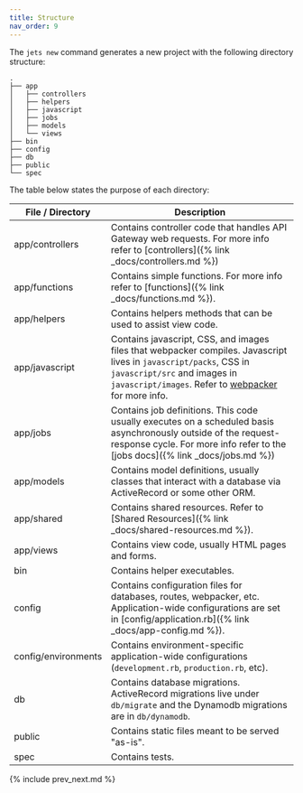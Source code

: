 ```yaml
---
title: Structure
nav_order: 9
---
```


The `jets new` command generates a new project with the following directory structure:

    .
    ├── app
    │   ├── controllers
    │   ├── helpers
    │   ├── javascript
    │   ├── jobs
    │   ├── models
    │   └── views
    ├── bin
    ├── config
    ├── db
    ├── public
    └── spec

The table below states the purpose of each directory:

File / Directory  | Description
------------- | -------------
app/controllers  | Contains controller code that handles API Gateway web requests. For more info refer to [controllers]({% link _docs/controllers.md %})
app/functions  | Contains simple functions.  For more info refer to [functions]({% link _docs/functions.md %}).
app/helpers  | Contains helpers methods that can be used to assist view code.
app/javascript  | Contains javascript, CSS, and images files that webpacker compiles. Javascript lives in `javascript/packs`, CSS in `javascript/src` and images in `javascript/images`. Refer to [webpacker](https://github.com/rails/webpacker) for more info.
app/jobs  | Contains job definitions. This code usually executes on a scheduled basis asynchronously outside of the request-response cycle.  For more info refer to the [jobs docs]({% link _docs/jobs.md %})
app/models  | Contains model definitions, usually classes that interact with a database via ActiveRecord or some other ORM.
app/shared  | Contains shared resources. Refer to [Shared Resources]({% link _docs/shared-resources.md %}).
app/views  | Contains view code, usually HTML pages and forms.
bin  | Contains helper executables.
config  | Contains configuration files for databases, routes, webpacker, etc.  Application-wide configurations are set in [config/application.rb]({% link _docs/app-config.md %}).
config/environments | Contains environment-specific application-wide configurations (`development.rb`, `production.rb`, etc).
db  | Contains database migrations. ActiveRecord migrations live under `db/migrate` and the Dynamodb migrations are in `db/dynamodb`.
public  | Contains static files meant to be served "as-is".
spec | Contains tests.

{% include prev_next.md %}